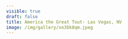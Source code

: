 ```yaml
---
visible: true
draft: false
title: America the Great Tout- Las Vegas, NV
image: /img/gallery/xo3bk8qm.jpeg
---
```

